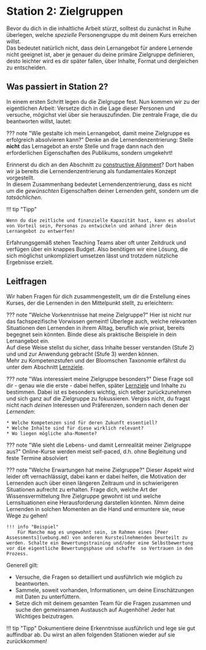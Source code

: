 # Station 2: Zielgruppen

Bevor du dich in die inhaltliche Arbeit stürzt, solltest du zunächst in Ruhe überlegen, welche *spezielle* Personengruppe du mit deinem Kurs erreichen willst. <br>
Das bedeutet natürlich nicht, dass dein Lernangebot für andere Lernende nicht geeignet ist, aber je genauer du deine primäre Zielgruppe definieren, desto leichter wird es dir später fallen, über Inhalte, Format und dergleichen zu entscheiden.


## Was passiert in Station 2?
In einem ersten Schritt legen du die Zielgruppe fest. Nun kommen wir zu der eigentlichen Arbeit: Versetze dich in die Lage dieser Personen und versuche,  mögichst viel über sie herauszufinden.
Die zentrale Frage, die du beantworten willst, lautet:

??? note "Wie gestalte ich mein Lernangebot, damit meine Zielgruppe es erfolgreich absolvieren kann?"
    Denke an die Lernendenzentrierung: Stelle  **nicht** das Lernagebot an erste Stelle und frage dann nach den erforderlichen Eigenschaften des Publikums, sondern umgekehrt!

 Erinnerst du dich an den Abschnitt zu [constructive Alignment](index.md#constructive-alignment)? Dort haben wir ja bereits die Lernendenzentrierung als fundamentales Konzept vorgestellt. <br>
In diesem Zusammenhang bedeutet Lernendenzentrierung, dass es nicht um die *gewünschten* Eigenschaften deiner Lernenden geht, sondern um die *tatsächlichen*. <br>


!!! tip "Tipp"

    Wenn du die zeitliche und finanzielle Kapazität hast, kann es absolut von Vorteil sein, Personas zu entwickeln und anhand ihrer dein Lernangebot zu entwerfen!

Erfahrungsgemäß stehen Teaching Teams aber oft unter Zeitdruck und verfügen über ein knappes Budget. Also benötigen wir eine Lösung, die sich möglichst unkompliziert umsetzen lässt und trotzdem nützliche Ergebnisse erzielt.  

## Leitfragen
Wir haben Fragen für dich zusammengestellt, um dir die Erstellung eines Kurses, der die Lernenden in den Mittelpunkt stellt, zu erleichtern:

??? note "Welche Vorkenntnisse hat meine Zielgruppe?"
    Hier ist nicht nur das fachspezifische Vorwissen gemeint! Überlege auch, welche relevanten Situationen den Lernenden in ihrem Alltag, beruflich wie privat, bereits begegnet sein könnten. Binde diese als praktische Beispiele in dein Lernangebot ein.<br>
    Auf diese Weise stellst du sicher, dass Inhalte besser verstanden (Stufe 2) und und zur Anwendung gebracht (Stufe 3) werden können. <br>
    Mehr zu Kompetenzstufen und der Bloomschen Taxonomie erfährst du unter dem Abschnitt [Lernziele](target.md).

??? note "Was interessiert meine Zielgruppe besonders?"
    Diese Frage soll dir - genau wie die erste -  dabei helfen, später [Lernziele](target.md) und Inhalte zu bestimmen. Dabei ist es besonders wichtig, sich selber zurückzunehmen und sich ganz auf die Zielgruppe zu fokussieren. Vergiss nicht, du fragst nicht nach *deinen* Interessen und Präferenzen, sondern nach denen der *Lernenden*:

    * Welche Kompetenzen sind für deren Zukunft essentiell?
    * Welche Inhalte sind für diese wirklich relevant?  
    * Wo liegen mögliche aha-Momente?


??? note "Wie sieht die Lebens- und damit Lernrealität meiner Zielgruppe aus?"
    Online-Kurse werden meist self-paced, d.h. ohne Begleitung und feste Termine absolviert

??? note "Welche Erwartungen hat meine Zielgruppe?"
    Dieser Aspekt wird leider oft vernachlässigt, dabei kann er dabei helfen, die Motivation der Lernenden auch über einen längeren Zeitraum und in schwierigeren Situationen aufrecht zu erhalten. Frage dich, welche Art der Wissensvermittelung Ihre Zielgruppe gewohnt ist und welche Lernsituationen eine Herausforderung darstellen könnten. Nimm deine Lernenden in solchen Momenten an die Hand und ermuntere sie, neue Wege zu gehen!

    !!! info "Beispiel"
        Für Manche mag es ungewohnt sein, im Rahmen eines [Peer Assessments](uebung.md) von anderen Kursteilnehmenden beurteilt zu werden. Schalte ein Bewertungstraining und/oder eine Selbstbewertung vor die eigentliche Bewertungsphase und schaffe  so Vertrauen in den Prozess.



 Generell gilt:

* Versuche, die Fragen so detailliert und ausführlich wie möglich zu beantworten.
* Sammele, soweit vorhanden, Informationen, um deine Einschätzungen mit Daten zu unterfüttern.
* Setze dich mit deinem gesamten Team für die Fragen zusammen und suche den gemeinsamen Austausch auf Augenhöhe! Jeder hat Wichtiges beizutragen.



!!! tip "Tipp"
    Dokumentiere deine Erkenntnisse ausführlich und lege sie gut auffindbar ab. Du wirst an allen folgenden Stationen wieder auf sie zurückkommen!

